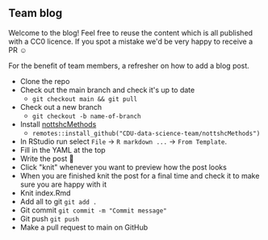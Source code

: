 ## Team blog

Welcome to the blog! Feel free to reuse the content which is all published with a CC0 licence. If you spot a mistake we'd be very happy to receive a PR :relaxed:

For the benefit of team members, a refresher on how to add a blog post.

* Clone the repo
* Check out the main branch and check it's up to date
  * `git checkout main && git pull`
* Check out a new branch
  * `git checkout -b name-of-branch`
* Install [nottshcMethods](https://github.com/CDU-data-science-team/nottshcMethods)
  * `remotes::install_github("CDU-data-science-team/nottshcMethods")`
* In RStudio run select `File` -&gt; `R markdown ...` -&gt; `From Template`.
* Fill in the YAML at the top
* Write the post :slightly_smiling_face:
* Click "knit" whenever you want to preview how the post looks
* When you are finished knit the post for a final time and check it to make sure you are happy with it
* Knit index.Rmd
* Add all to git `git add .`
* Git commit `git commit -m "Commit message"`
* Git push `git push`
* Make a pull request to main on GitHub
